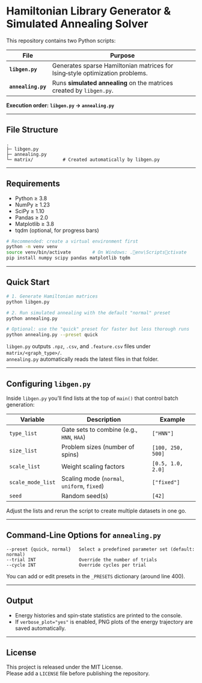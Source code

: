 
# Hamiltonian Library Generator & Simulated Annealing Solver

This repository contains two Python scripts:

| File | Purpose |
|------|---------|
| **`libgen.py`** | Generates sparse Hamiltonian matrices for Ising‑style optimization problems. |
| **`annealing.py`** | Runs **simulated annealing** on the matrices created by `libgen.py`. |

**Execution order:** **`libgen.py` → `annealing.py`**

---

## File Structure

```
.
├─ libgen.py
├─ annealing.py
└─ matrix/           # Created automatically by libgen.py
```

---

## Requirements

- Python ≥ 3.8  
- NumPy ≥ 1.23  
- SciPy ≥ 1.10  
- Pandas ≥ 2.0  
- Matplotlib ≥ 3.8  
- tqdm (optional, for progress bars)

```bash
# Recommended: create a virtual environment first
python -m venv venv
source venv/bin/activate        # On Windows: .env\Scriptsctivate
pip install numpy scipy pandas matplotlib tqdm
```

---

## Quick Start

```bash
# 1. Generate Hamiltonian matrices
python libgen.py

# 2. Run simulated annealing with the default "normal" preset
python annealing.py

# Optional: use the "quick" preset for faster but less thorough runs
python annealing.py --preset quick
```

`libgen.py` outputs `.npz`, `.csv`, and `.feature.csv` files under `matrix/<graph_type>/`.  
`annealing.py` automatically reads the latest files in that folder.

---

## Configuring `libgen.py`

Inside `libgen.py` you’ll find lists at the top of `main()` that control batch generation:

| Variable | Description | Example |
|----------|-------------|---------|
| `type_list` | Gate sets to combine (e.g., `HNN`, `HAA`) | `["HNN"]` |
| `size_list` | Problem sizes (number of spins) | `[100, 250, 500]` |
| `scale_list` | Weight scaling factors | `[0.5, 1.0, 2.0]` |
| `scale_mode_list` | Scaling mode (`normal`, `uniform`, `fixed`) | `["fixed"]` |
| `seed` | Random seed(s) | `[42]` |

Adjust the lists and rerun the script to create multiple datasets in one go.

---

## Command‑Line Options for `annealing.py`

```
--preset {quick, normal}   Select a predefined parameter set (default: normal)
--trial INT                Override the number of trials
--cycle INT                Override cycles per trial
```

You can add or edit presets in the `_PRESETS` dictionary (around line 400).

---

## Output

* Energy histories and spin‑state statistics are printed to the console.  
* If `verbose_plot="yes"` is enabled, PNG plots of the energy trajectory are saved automatically.

---

## License

This project is released under the MIT License.  
Please add a `LICENSE` file before publishing the repository.
